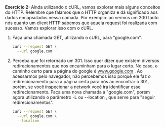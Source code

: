 **Exercício 2:** Ainda utilizando o cURL, vamos explorar mais alguns conceitos do HTTP. Relembre que falamos que o HTTP organiza e dá significado aos dados encapsulados nessa camada. Por exemplo: ao vermos um 200 tanto nós quanto um client HTTP sabemos que aquela request foi realizada com sucesso. Vamos explorar isso com o cURL.

1. Faça uma chamada GET, utilizando o cURL, para "google.com".

    ```bash
    curl --request GET \
      --url google.com
    ```

2. Perceba que foi retornado um 301. Isso quer dizer que existem diversos redirecionamentos que nos encaminham para o lugar certo. No caso, o caminho certo para a página do google é www.google.com . Ao acessarmos pelo navegador, não percebemos isso porquê ele faz o redirecionamento para a página certa para nós ao encontrar o 301, porém, se você inspecionar a network você irá identificar esse redirecionamento. Faça uma nova chamada a "google.com", porém agora utilizando o parâmetro -L ou --location , que serve para "seguir redirecionamentos".

    ```bash
    curl --request GET \
      --url google.com \
      --location
    ```